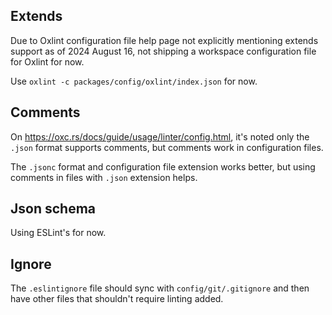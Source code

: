 ## Extends

Due to Oxlint configuration file help page not explicitly mentioning extends support as of 2024 August 16,
not shipping a workspace configuration file for Oxlint for now.

Use `oxlint -c packages/config/oxlint/index.json` for now.

## Comments

On <https://oxc.rs/docs/guide/usage/linter/config.html>,
it's noted only the `.json` format supports comments,
but comments work in configuration files.

The `.jsonc` format and configuration file extension works better,
but using comments in files with `.json` extension helps.

## Json schema

Using ESLint's for now.

## Ignore

The `.eslintignore` file should sync with `config/git/.gitignore` and then have other files that shouldn't require linting added.
